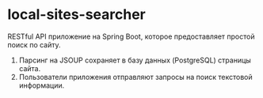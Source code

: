 # local-sites-searcher

RESTful API приложение на Spring Boot, которое предоставляет простой поиск по сайту.

1. Парсинг на JSOUP сохраняет в базу данных (PostgreSQL) страницы сайта.
2. Пользователи приложения отправляют запросы на поиск текстовой информации.
